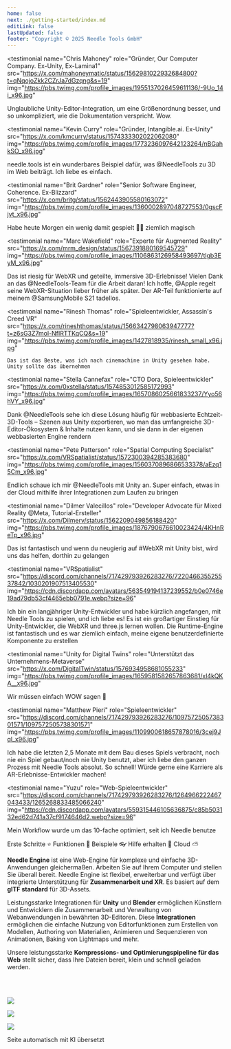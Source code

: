 ```yaml
---
home: false
next: ./getting-started/index.md
editLink: false
lastUpdated: false
footer: "Copyright © 2025 Needle Tools GmbH"
---
```


<discountbanner fallback_image="/docs/imgs/banner.webp" />

<quoteslides>

<testimonial
  name="Chris Mahoney"
  role="Gründer, Our Computer Company. Ex-Unity, Ex-Lamina1"
  src="https://x.com/mahoneymatic/status/1562981022932684800?t=qNqojoZkk2CZrJa7dGzqng&s=19"
  img="https://pbs.twimg.com/profile_images/1955137026459611136/-9Uo_14i_x96.jpg"
>
Unglaubliche Unity-Editor-Integration, um eine Größenordnung besser,
  und so unkompliziert, wie die Dokumentation verspricht. Wow.
</testimonial>

<testimonial
  name="Kevin Curry"
  role="Gründer, Intangible.ai. Ex-Unity"
  src="https://x.com/kmcurry/status/1574333302022062080"
  img="https://pbs.twimg.com/profile_images/1773236097642123264/nBGahkSO_x96.jpg"
>
needle.tools ist ein wunderbares Beispiel dafür, was @NeedleTools zu 3D im Web beiträgt. Ich liebe es einfach.
</testimonial>

<testimonial
  name="Brit Gardner"
  role="Senior Software Engineer, Coherence. Ex-Blizzard"
  src="https://x.com/britg/status/1562443905580163072"
  img="https://pbs.twimg.com/profile_images/1360002897048727553/0gscFjvt_x96.jpg"
>
Habe heute Morgen ein wenig damit gespielt 🤯🤯 ziemlich magisch
</testimonial>

<testimonial
  name="Marc Wakefield"
  role="Experte für Augmented Reality"
  src="https://x.com/mrm_design/status/1567391880169545729"
  img="https://pbs.twimg.com/profile_images/1106863126958493697/tlgb3EyM_x96.jpg"
>
Das ist riesig für WebXR und geteilte, immersive 3D-Erlebnisse! Vielen Dank an das @NeedleTools-Team für die Arbeit daran! Ich hoffe, @Apple
 regelt seine WebXR-Situation lieber früher als später. Der AR-Teil funktionierte auf meinem @SamsungMobile S21 tadellos.
</testimonial>

<testimonial
  name="Rinesh Thomas"
  role="Spieleentwickler, Assassin's Creed VR"
  src="https://x.com/rineshthomas/status/1566342798063947777?t=z6sG3Z7mol-NfIRTTKqCQ&s=19"
  img="https://pbs.twimg.com/profile_images/1427818935/rinesh_small_x96.jpg"
>
    Das ist das Beste, was ich nach cinemachine in Unity gesehen habe. Unity sollte das übernehmen
</testimonial>

<testimonial
  name="Stella Cannefax"
  role="CTO Dora, Spieleentwickler"
  src="https://x.com/0xstella/status/1574853012585172993"
  img="https://pbs.twimg.com/profile_images/1657086025661833237/Yyo56hVY_x96.jpg"
>
Dank @NeedleTools sehe ich diese Lösung häufig für webbasierte Echtzeit-3D-Tools – Szenen aus Unity exportieren, wo man das umfangreiche 3D-Editor-Ökosystem & Inhalte nutzen kann, und sie dann in der eigenen webbasierten Engine rendern
</testimonial>

<testimonial
  name="Pete Patterson"
  role="Spatial Computing Specialist"
  src="https://x.com/VRSpatialist/status/1572300394285383680"
  img="https://pbs.twimg.com/profile_images/1560370896866533378/aEzq15Cm_x96.jpg"
>
Endlich schaue ich mir @NeedleTools mit Unity an. Super einfach, etwas in der Cloud mithilfe ihrer
 Integrationen zum Laufen zu bringen
</testimonial>

<testimonial
  name="Dilmer Valecillos"
  role="Developer Advocate für Mixed Reality @Meta, Tutorial-Ersteller"
  src="https://x.com/Dilmerv/status/1562209049856188420"
  img="https://pbs.twimg.com/profile_images/1876790676610023424/4KHnReTp_x96.jpg"
>
 Das ist fantastisch und wenn du neugierig auf #WebXR mit Unity bist, wird uns das helfen, dorthin zu gelangen
</testimonial>

<testimonial
  name="VRSpatialist"
  src="https://discord.com/channels/717429793926283276/722046635525537842/1030201907513405530"
  img="https://cdn.discordapp.com/avatars/563549194137239552/b0e0746e19ad79db53cf4465ebb0791e.webp?size=96"
>
 Ich bin ein langjähriger Unity-Entwickler und habe kürzlich angefangen, mit Needle Tools zu spielen, und ich liebe es! Es ist ein großartiger Einstieg für Unity-Entwickler, die WebXR und three.js lernen wollen. Die Runtime-Engine ist fantastisch und es war ziemlich einfach, meine eigene benutzerdefinierte Komponente zu erstellen
</testimonial>

<testimonial
  name="Unity for Digital Twins"
  role="Unterstützt das Unternehmens-Metaverse"
  src="https://x.com/DigitalTwin/status/1576934958681055233"
  img="https://pbs.twimg.com/profile_images/1659581582657863681/xl4kQKA__x96.jpg"
>
Wir müssen einfach WOW sagen 🤩
</testimonial>

<testimonial
  name="Matthew Pieri"
  role="Spieleentwickler"
  src="https://discord.com/channels/717429793926283276/1097572505738301571/1097572505738301571"
  img="https://pbs.twimg.com/profile_images/1109900618657878016/3cej9Jql_x96.jpg"
>
Ich habe die letzten 2,5 Monate mit dem Bau dieses Spiels verbracht, noch nie ein Spiel gebaut/noch nie Unity benutzt, aber ich liebe den ganzen Prozess mit Needle Tools absolut. So schnell! Würde gerne eine Karriere als AR-Erlebnisse-Entwickler machen!
</testimonial>

<testimonial
  name="Yuzu"
  role="Web-Spieleentwickler"
  src="https://discord.com/channels/717429793926283276/1264966222467043433/1265268833485066240"
  img="https://cdn.discordapp.com/avatars/559315446105636875/c85b503132ed62d741a37cf9174646d2.webp?size=96"
>
Mein Workflow wurde um das 10-fache optimiert, seit ich Needle benutze
</testimonial>

</quoteslides>



<actiongroup>
    <action href="getting-started/">
    Erste Schritte ⭐
    </action>
    <action href="features-overview">
    Funktionen 🎨
    </action>
    <action href="https://engine.needle.tools/samples?utm_source=needle_docs&utm_content=actionbutton">
    Beispiele 👓
    </action>
    <action subtitle="mit KI-Unterstützung" href="https://forum.needle.tools?utm_source=needle_docs&utm_content=actionbutton">
    Hilfe erhalten 💬
    </action>
    <action href="https://cloud.needle.tools">
    Cloud ⛅️
    </action>
</actiongroup>



**Needle Engine** ist eine Web-Engine für komplexe und einfache 3D-Anwendungen gleichermaßen. Arbeiten Sie auf Ihrem Computer und stellen Sie überall bereit. Needle Engine ist flexibel, erweiterbar und verfügt über integrierte Unterstützung für **Zusammenarbeit und XR**. Es basiert auf dem **glTF standard** für 3D-Assets.

Leistungsstarke Integrationen für **Unity** und **Blender** ermöglichen Künstlern und Entwicklern die Zusammenarbeit und Verwaltung von Webanwendungen in bewährten 3D-Editoren. Diese **Integrationen** ermöglichen die einfache Nutzung von Editorfunktionen zum Erstellen von Modellen, Authoring von Materialien, Animieren und Sequenzieren von Animationen, Baking von Lightmaps und mehr.

Unsere leistungsstarke **Kompressions- und Optimierungspipeline für das Web** stellt sicher, dass Ihre Dateien bereit, klein und schnell geladen werden.


<!-- <video-embed src="https://www.youtube.com/watch?v=p83q4siNeWo" /> -->

 <br/>
 <br/>

<actiongroup>


<a class="no-external-link-icon" href="https://www.npmjs.com/package/@needle-tools/engine"><img src="https://img.shields.io/npm/v/@needle-tools/engine?style=flat&colorA=ddd&colorB=ddd"/></a>

<a class="no-external-link-icon" href="https://engine.needle.tools/docs/getting-started/"><img src="https://img.shields.io/npm/dt/@needle-tools/engine.svg?style=flat&colorA=ddd&colorB=ddd"/></a>


<a class="no-external-link-icon" href="https://discord.needle.tools"><img src="https://img.shields.io/discord/717429793926283276?style=flat&colorA=ddd&colorB=ddd&label=discord&logo=discord&logoColor=ffffff"></a>


</actiongroup>




<p></p>
<copyright></copyright>

<ClientOnly>
<removeserviceworker/>
</ClientOnly>

Seite automatisch mit KI übersetzt